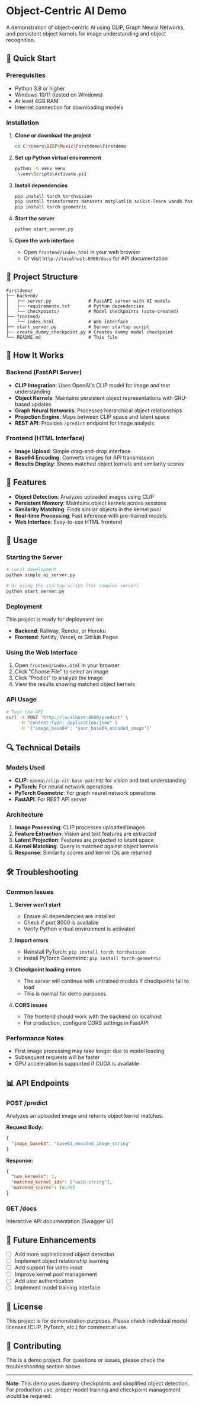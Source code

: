 # Object-Centric AI Demo

A demonstration of object-centric AI using CLIP, Graph Neural Networks, and persistent object kernels for image understanding and object recognition.

## 🚀 Quick Start

### Prerequisites
- Python 3.8 or higher
- Windows 10/11 (tested on Windows)
- At least 4GB RAM
- Internet connection for downloading models

### Installation

1. **Clone or download the project**
   ```bash
   cd C:\Users\DEEP\Music\Firstdemo\Firstdemo
   ```

2. **Set up Python virtual environment**
   ```bash
   python -m venv venv
   .\venv\Scripts\Activate.ps1
   ```

3. **Install dependencies**
   ```bash
   pip install torch torchvision
   pip install transformers datasets matplotlib scikit-learn wandb fastapi uvicorn pydantic pillow
   pip install torch-geometric
   ```

4. **Start the server**
   ```bash
   python start_server.py
   ```

5. **Open the web interface**
   - Open `frontend/index.html` in your web browser
   - Or visit `http://localhost:8000/docs` for API documentation

## 📁 Project Structure

```
Firstdemo/
├── backend/
│   ├── server.py              # FastAPI server with AI models
│   ├── requirements.txt       # Python dependencies
│   └── checkpoints/           # Model checkpoints (auto-created)
├── frontend/
│   └── index.html             # Web interface
├── start_server.py            # Server startup script
├── create_dummy_checkpoint.py # Creates dummy model checkpoint
└── README.md                  # This file
```

## 🔧 How It Works

### Backend (FastAPI Server)
- **CLIP Integration**: Uses OpenAI's CLIP model for image and text understanding
- **Object Kernels**: Maintains persistent object representations with GRU-based updates
- **Graph Neural Networks**: Processes hierarchical object relationships
- **Projection Engine**: Maps between CLIP space and latent space
- **REST API**: Provides `/predict` endpoint for image analysis

### Frontend (HTML Interface)
- **Image Upload**: Simple drag-and-drop interface
- **Base64 Encoding**: Converts images for API transmission
- **Results Display**: Shows matched object kernels and similarity scores

## 🎯 Features

- **Object Detection**: Analyzes uploaded images using CLIP
- **Persistent Memory**: Maintains object kernels across sessions
- **Similarity Matching**: Finds similar objects in the kernel pool
- **Real-time Processing**: Fast inference with pre-trained models
- **Web Interface**: Easy-to-use HTML frontend

## 🚀 Usage

### Starting the Server
```bash
# Local development
python simple_ai_server.py

# Or using the startup script (for complex server)
python start_server.py
```

### Deployment
This project is ready for deployment on:
- **Backend**: Railway, Render, or Heroku
- **Frontend**: Netlify, Vercel, or GitHub Pages

### Using the Web Interface
1. Open `frontend/index.html` in your browser
2. Click "Choose File" to select an image
3. Click "Predict" to analyze the image
4. View the results showing matched object kernels

### API Usage
```bash
# Test the API
curl -X POST "http://localhost:8000/predict" \
     -H "Content-Type: application/json" \
     -d '{"image_base64": "your_base64_encoded_image"}'
```

## 🔍 Technical Details

### Models Used
- **CLIP**: `openai/clip-vit-base-patch32` for vision and text understanding
- **PyTorch**: For neural network operations
- **PyTorch Geometric**: For graph neural network operations
- **FastAPI**: For REST API server

### Architecture
1. **Image Processing**: CLIP processes uploaded images
2. **Feature Extraction**: Vision and text features are extracted
3. **Latent Projection**: Features are projected to latent space
4. **Kernel Matching**: Query is matched against object kernels
5. **Response**: Similarity scores and kernel IDs are returned

## 🛠️ Troubleshooting

### Common Issues

1. **Server won't start**
   - Ensure all dependencies are installed
   - Check if port 8000 is available
   - Verify Python virtual environment is activated

2. **Import errors**
   - Reinstall PyTorch: `pip install torch torchvision`
   - Install PyTorch Geometric: `pip install torch-geometric`

3. **Checkpoint loading errors**
   - The server will continue with untrained models if checkpoints fail to load
   - This is normal for demo purposes

4. **CORS issues**
   - The frontend should work with the backend on localhost
   - For production, configure CORS settings in FastAPI

### Performance Notes
- First image processing may take longer due to model loading
- Subsequent requests will be faster
- GPU acceleration is supported if CUDA is available

## 📊 API Endpoints

### POST /predict
Analyzes an uploaded image and returns object kernel matches.

**Request Body:**
```json
{
  "image_base64": "base64_encoded_image_string"
}
```

**Response:**
```json
{
  "num_kernels": 1,
  "matched_kernel_ids": ["uuid-string"],
  "matched_scores": [0.95]
}
```

### GET /docs
Interactive API documentation (Swagger UI)

## 🔮 Future Enhancements

- [ ] Add more sophisticated object detection
- [ ] Implement object relationship learning
- [ ] Add support for video input
- [ ] Improve kernel pool management
- [ ] Add user authentication
- [ ] Implement model training interface

## 📝 License

This project is for demonstration purposes. Please check individual model licenses (CLIP, PyTorch, etc.) for commercial use.

## 🤝 Contributing

This is a demo project. For questions or issues, please check the troubleshooting section above.

---

**Note**: This demo uses dummy checkpoints and simplified object detection. For production use, proper model training and checkpoint management would be required.
